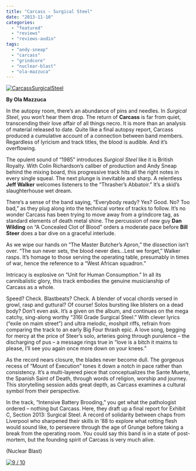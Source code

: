 ```yaml
---
title: "Carcass - Surgical Steel"
date: "2013-11-10"
categories: 
  - "featured"
  - "reviews"
  - "reviews-audio"
tags: 
  - "andy-sneap"
  - "carcass"
  - "grindcore"
  - "nuclear-blast"
  - "ola-mazzuca"
---
```


[![CarcassSurgicalSteel](http://www.hellbound.ca/wp-content/uploads/2013/11/CarcassSurgicalSteel.png)](http://www.hellbound.ca/wp-content/uploads/2013/11/CarcassSurgicalSteel.png)

**By Ola Mazzuca**

In the autopsy room, there’s an abundance of pins and needles. In _Surgical Steel_, you won’t hear them drop. The return of **Carcass** is far from quiet, transcending their love affair of all things necro. It is more than an analysis of material released to date. Quite like a final autopsy report, Carcass produced a cumulative account of a connection between band members. Regardless of lyricism and track titles, the blood is audible. And it’s overflowing.

The opulent sound of “1985” introduces _Surgical Steel_ like it is British Royalty. With Colin Richardson’s caliber of production and Andy Sneap behind the mixing board, this progressive track hits all the right notes in every single squeal. The next plunge is inevitable and sharp. A relentless **Jeff Walker** welcomes listeners to the “Thrasher’s Abbatoir.” It’s a skid’s slaughterhouse wet dream.

There’s a sense of the band saying, “Everybody ready? Yes? Good. No? Too bad,” as they plug along into the technical vortex of tracks to follow. It’s no wonder Carcass has been trying to move away from a grindcore tag, as standard elements of death metal shine. The percussion of new guy **Dan Wilding** on “A Concealed Clot of Blood” orders a moderate pace before **Bill Steer** does a bar dive on a graceful interlude.

As we wipe our hands on “The Master Butcher’s Apron,” the dissection isn’t over. “The sun never sets, the blood never dies…Lest we forget,” Walker rasps. It’s homage to those serving the operating table, presumably in times of war, hence the reference to a “West African squadron.”

Intricacy is explosive on “Unit for Human Consumption.” In all its cannibalistic glory, this track embodies the genuine musicianship of Carcass as a whole.

Speed? Check. Blastbeats? Check. A blender of vocal chords versed in growl, rasp and guttural? Of course! Solos bursting like blisters on a dead body? Don’t even ask. It’s a given on the album, and continues on the mega catchy, sing-along worthy “316I Grade Surgical Steel.” With clever lyrics (“exile on maim street”) and ultra melodic, moshpit riffs, refrain from comparing the track to an early Big Four thrash epic. A love song, begging for mercy at the price of Steer’s solo, arteries going through purulence – the discharging of pus – a message rings true in “love is a bitch it maims to please, I’ll see you again once more down on your knees.”

As the record nears closure, the blades never become dull. The gorgeous recess of “Mount of Execution” tones it down a notch in pace rather than consistency. It’s a multi-layered piece that conceptualizes the Sante Muerte, the Spanish Saint of Death, through words of religion, worship and journey. This storytelling session adds great depth, as Carcass examines a cultural symbol from their perspective.

In the track, “Intensive Battery Brooding,” you get what the pathologist ordered – nothing but Carcass. Here, they draft up a final report for Exhibit C, Section 2013: Surgical Steel. A record of solidarity between chaps from Liverpool who sharpened their skills in ’88 to explore what rotting flesh would sound like, to persevere through the age of Grunge before taking a break from the operating room. You could say this band is in a state of post-mortem, but the founding spirit of Carcass is very much alive.

(Nuclear Blast)

[![9 / 10](http://www.hellbound.ca/wp-content/uploads/2009/05/review9.png)](http://www.hellbound.ca/wp-content/uploads/2009/05/review9.png)
